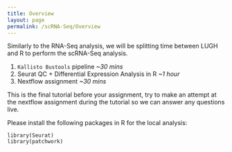 ```yaml
---
title: Overview
layout: page
permalink: /scRNA-Seq/Overview
---
```


Similarly to the RNA-Seq analysis, we will be splitting time between LUGH and R to perform the scRNA-Seq analysis.

1. `Kallisto Bustools` pipeline *~30 mins*
2. Seurat QC + Differential Expression Analysis in R *~1 hour*
3. Nextflow assignment *~30 mins*

This is the final tutorial before your assignment, try to make an attempt at the nextflow assignment during the tutorial so we can answer any questions live. 

Please install the following packages in R for the local analysis:

```
library(Seurat)
library(patchwork)
```

